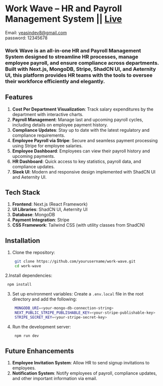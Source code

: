 # Work Wave – HR and Payroll Management System || [Live](https://work-wave-omega.vercel.app/)

Email: yeasindev8@gmail.com <br/>
password: 12345678

### Work Wave is an all-in-one HR and Payroll Management System designed to streamline HR processes, manage employee payroll, and ensure compliance across departments. Built with Next.js, MongoDB, Stripe, ShadCN UI, and Aeternity UI, this platform provides HR teams with the tools to oversee their workforce efficiently and elegantly.

## Features
1. **Cost Per Department Visualization**: Track salary expenditures by the department with interactive charts.
2. **Payroll Management**: Manage last and upcoming payroll cycles, including details on employee payment history.
3. **Compliance Updates**: Stay up to date with the latest regulatory and compliance requirements.
4. **Employee Payroll via Stripe**: Secure and seamless payment processing using Stripe for employee salaries.
5. **Employee Dashboard**: Employees can view their payroll history and upcoming payments.
6. **HR Dashboard**: Quick access to key statistics, payroll data, and compliance updates.
7. **Sleek UI**: Modern and responsive design implemented with ShadCN UI and Aeternity UI.

## Tech Stack
1. **Frontend**: Next.js (React Framework)
2. **UI Libraries**: ShadCN UI, Aeternity UI
3. **Database**: MongoDB
4. **Payment Integration**: Stripe
5. **CSS Framework**: Tailwind CSS (with utility classes from ShadCN)


## Installation
1. Clone the repository:
   
   ```bash
    git clone https://github.com/yourusername/work-wave.git
    cd work-wave
   ```
2.Install dependencies:

   ```bash
    npm install
   ```
3. Set up environment variables: Create a `.env.local` file in the root directory and add the following:

   ```bash
    MONGODB_URI=<your-mongo-db-connection-string>
    NEXT_PUBLIC_STRIPE_PUBLISHABLE_KEY=<your-stripe-publishable-key>
    STRIPE_SECRET_KEY=<your-stripe-secret-key>
   ```

4. Run the development server:

    ```bash
     npm run dev
    ```

## Future Enhancements
1. **Employee Invitation System**: Allow HR to send signup invitations to employees.
2. **Notification System**: Notify employees of payroll, compliance updates, and other important information via email.





